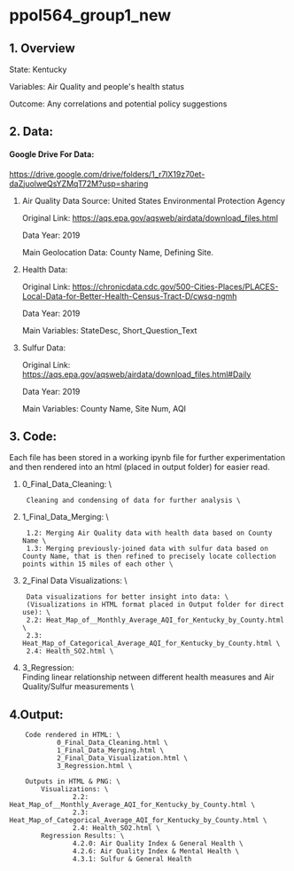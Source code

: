 # ppol564_group1_new

## 1. Overview
    
   State: Kentucky

   Variables: Air Quality and people's health status

   Outcome: Any correlations and potential policy suggestions

## 2. Data:
#### Google Drive For Data: 
https://drive.google.com/drive/folders/1_r7lX19z70et-daZjuolweQsYZMqT72M?usp=sharing


  1. Air Quality Data
      Source: United States Environmental Protection Agency
      
      Original Link: https://aqs.epa.gov/aqsweb/airdata/download_files.html 
      
      Data Year: 2019
      
      Main Geolocation Data: County Name, Defining Site.

  2. Health Data: 
        
        Original Link: https://chronicdata.cdc.gov/500-Cities-Places/PLACES-Local-Data-for-Better-Health-Census-Tract-D/cwsq-ngmh
      
        Data Year: 2019
        
        Main Variables: StateDesc, Short_Question_Text
        
  3. Sulfur Data: 
  
        Original Link: https://aqs.epa.gov/aqsweb/airdata/download_files.html#Daily
      
        Data Year: 2019
        
        Main Variables: County Name, Site Num, AQI


## 3. Code:

Each file has been stored in a working ipynb file for further experimentation and then rendered into an html (placed in output folder) for easier read. 

1. 0_Final_Data_Cleaning: \

        Cleaning and condensing of data for further analysis \

2. 1_Final_Data_Merging: \

        1.2: Merging Air Quality data with health data based on County Name \
        1.3: Merging previously-joined data with sulfur data based on County Name, that is then refined to precisely locate collection points within 15 miles of each other \


3. 2_Final Data Visualizations: \

        Data visualizations for better insight into data: \
        (Visualizations in HTML format placed in Output folder for direct use): \
        2.2: Heat_Map_of__Monthly_Average_AQI_for_Kentucky_by_County.html \
        2.3: Heat_Map_of_Categorical_Average_AQI_for_Kentucky_by_County.html \
        2.4: Health_SO2.html \


4. 3_Regression: \
        Finding linear relationship netween different health measures and Air Quality/Sulfur measurements \


## 4.Output: 
        Code rendered in HTML: \
                0_Final_Data_Cleaning.html \
                1_Final_Data_Merging.html \
                2_Final_Data_Visualization.html \
                3_Regression.html \
                
        Outputs in HTML & PNG: \
            Visualizations: \
                    2.2: Heat_Map_of__Monthly_Average_AQI_for_Kentucky_by_County.html \
                    2.3: Heat_Map_of_Categorical_Average_AQI_for_Kentucky_by_County.html \
                    2.4: Health_SO2.html \
            Regression Results: \
                    4.2.0: Air Quality Index & General Health \
                    4.2.6: Air Quality Index & Mental Health \
                    4.3.1: Sulfur & General Health
